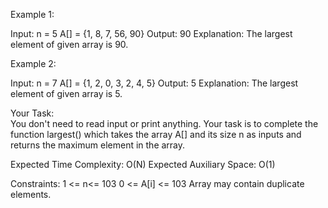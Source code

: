 Example 1:

Input:
n = 5
A[] = {1, 8, 7, 56, 90}
Output:
90
Explanation:
The largest element of given array is 90.
 

Example 2:

Input:
n = 7
A[] = {1, 2, 0, 3, 2, 4, 5}
Output:
5
Explanation:
The largest element of given array is 5.
 

Your Task:  
You don't need to read input or print anything. Your task is to complete the function largest() which takes the array A[] and its size n as inputs and returns the maximum element in the array.

 

Expected Time Complexity: O(N)
Expected Auxiliary Space: O(1)

 

Constraints:
1 <= n<= 103
0 <= A[i] <= 103
Array may contain duplicate elements. 
